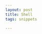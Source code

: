 ```yaml
---
layout: post
title: Shell
tags: snippets

---
```


<script src="https://gist.github.com/selimslab/1b13b79da795a51c5d6ae920c35ff81b.js"></script>
